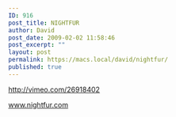 ```yaml
---
ID: 916
post_title: NIGHTFUR
author: David
post_date: 2009-02-02 11:58:46
post_excerpt: ""
layout: post
permalink: https://macs.local/david/nightfur/
published: true
---
```

http://vimeo.com/26918402

<a href="http://www.nightfur.com" title="NIGHTFUR">www.nightfur.com</a>